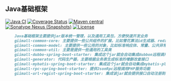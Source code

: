## Java基础框架
[![Java CI](https://github.com/mybatis/spring/actions/workflows/ci.yaml/badge.svg)](https://github.com/mybatis/spring/actions/workflows/ci.yaml)
[![Coverage Status](https://coveralls.io/repos/mybatis/spring/badge.svg?branch=master&service=github)](https://coveralls.io/github/mybatis/spring?branch=master)
[![Maven central](https://maven-badges.herokuapp.com/maven-central/org.mybatis/mybatis-spring/badge.svg)](https://maven-badges.herokuapp.com/maven-central/org.mybatis/mybatis-spring)
[![Sonatype Nexus (Snapshots)](https://img.shields.io/nexus/s/https/oss.sonatype.org/org.mybatis/mybatis-spring.svg)](https://oss.sonatype.org/content/repositories/snapshots/org/mybatis/mybatis-spring/)
[![License](https://img.shields.io/:license-apache-brightgreen.svg)](https://www.apache.org/licenses/LICENSE-2.0.html)
```markdown
    Java基础框架主要提供jar版本统一管理，以及通用工具包，方便快速开发业务
    giimall-common-core: 主要提供一些公共组件的扩展，比如雪花算法id生成器、redis客户端默认设置protobuf序列化
    giimall-common-model: 主要提供一些公用的对象，比如标准响应体、常量、公共异常类
    giimall-common-util: 主要是提供一些通用的工具类
    giimall-dubbo-spring-boot-starter: 集成这个jar就会自动集成dubbon远程调用相关的功能，该包聚合官方dubbo相关组件外，还针对我们基础框架做了一些定制化内容
    giimall-generator: 代码生产器，主要根据业务表生成标准的增删改查接口
    giimall-mybatis-spring-boot-starter: 集成这个jar就会自动集成mybatis-pluse相关的功能，该包除了聚合mybatis-pluse相关的功能外，还针对业务需要做了一定的扩展
    giimall-rpc-spring-boot-starter: 提供JsonRpc远程调用PHP服务功能
    giimall-url-regist-spring-boot-starter: 集成该jar就会提供接口自动注册到权限表功能

```

